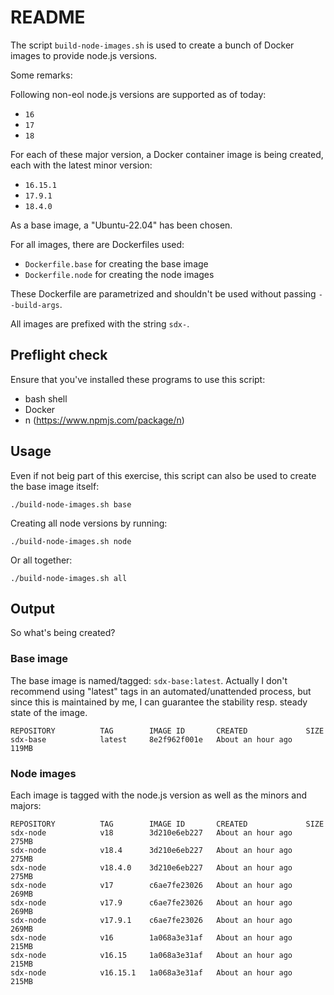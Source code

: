 # README

The script `build-node-images.sh` is used to create a bunch of Docker images to provide node.js versions.

Some remarks:

Following non-eol node.js versions are supported as of today:

- `16`
- `17`
- `18`

For each of these major version, a Docker container image is being created, each with the latest minor version:

- `16.15.1`
- `17.9.1`
- `18.4.0`

As a base image, a "Ubuntu-22.04" has been chosen.

For all images, there are Dockerfiles used:

- `Dockerfile.base` for creating the base image
- `Dockerfile.node` for creating the node images

These Dockerfile are parametrized and shouldn't be used without passing `--build-args`.

All images are prefixed with the string `sdx-`.

## Preflight check

Ensure that you've installed these programs to use this script:

- bash shell
- Docker
- n (https://www.npmjs.com/package/n)

## Usage

Even if not beig part of this exercise, this script can also be used to create the base image itself:

`./build-node-images.sh base`

Creating all node versions by running:

`./build-node-images.sh node`

Or all together:

`./build-node-images.sh all`

## Output

So what's being created?

### Base image

The base image is named/tagged: `sdx-base:latest`. Actually I don't recommend using "latest" tags in an automated/unattended process, but since this is maintained by me, I can guarantee the stability resp. steady state of the image.

```
REPOSITORY          TAG        IMAGE ID       CREATED             SIZE
sdx-base            latest     8e2f962f001e   About an hour ago   119MB
```

### Node images

Each image is tagged with the node.js version as well as the minors and majors:

```
REPOSITORY          TAG        IMAGE ID       CREATED             SIZE
sdx-node            v18        3d210e6eb227   About an hour ago   275MB
sdx-node            v18.4      3d210e6eb227   About an hour ago   275MB
sdx-node            v18.4.0    3d210e6eb227   About an hour ago   275MB
sdx-node            v17        c6ae7fe23026   About an hour ago   269MB
sdx-node            v17.9      c6ae7fe23026   About an hour ago   269MB
sdx-node            v17.9.1    c6ae7fe23026   About an hour ago   269MB
sdx-node            v16        1a068a3e31af   About an hour ago   215MB
sdx-node            v16.15     1a068a3e31af   About an hour ago   215MB
sdx-node            v16.15.1   1a068a3e31af   About an hour ago   215MB
```

